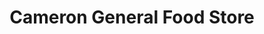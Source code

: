 ---
title: "Cameron General Food Store"
url: /derby/cameron-general-food-store/
shop: convenience
---